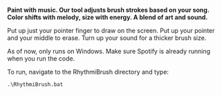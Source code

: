 **Paint with music. Our tool adjusts brush strokes based on your song. Color shifts with melody, size with energy. A blend of art and sound.**

Put up just your pointer finger to draw on the screen. Put up your pointer and your middle to erase. Turn up your sound for a thicker brush size. 

As of now, only runs on Windows. 
Make sure Spotify is already running when you run the code.

To run, navigate to the RhythmiBrush directory and type:

`.\RhythmiBrush.bat`
